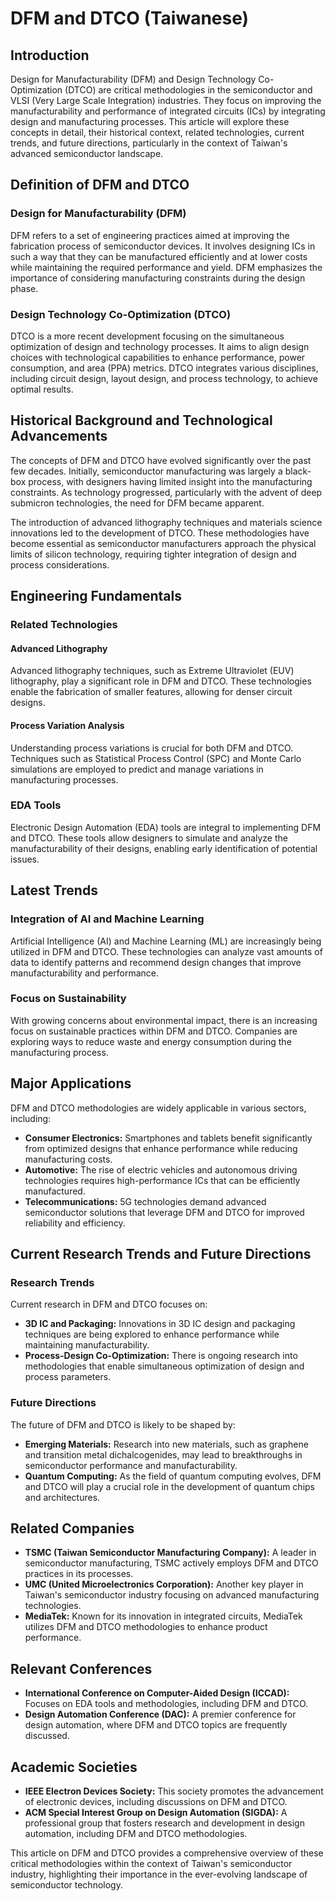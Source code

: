 # DFM and DTCO (Taiwanese)

## Introduction

Design for Manufacturability (DFM) and Design Technology Co-Optimization (DTCO) are critical methodologies in the semiconductor and VLSI (Very Large Scale Integration) industries. They focus on improving the manufacturability and performance of integrated circuits (ICs) by integrating design and manufacturing processes. This article will explore these concepts in detail, their historical context, related technologies, current trends, and future directions, particularly in the context of Taiwan's advanced semiconductor landscape.

## Definition of DFM and DTCO

### Design for Manufacturability (DFM)

DFM refers to a set of engineering practices aimed at improving the fabrication process of semiconductor devices. It involves designing ICs in such a way that they can be manufactured efficiently and at lower costs while maintaining the required performance and yield. DFM emphasizes the importance of considering manufacturing constraints during the design phase.

### Design Technology Co-Optimization (DTCO)

DTCO is a more recent development focusing on the simultaneous optimization of design and technology processes. It aims to align design choices with technological capabilities to enhance performance, power consumption, and area (PPA) metrics. DTCO integrates various disciplines, including circuit design, layout design, and process technology, to achieve optimal results.

## Historical Background and Technological Advancements

The concepts of DFM and DTCO have evolved significantly over the past few decades. Initially, semiconductor manufacturing was largely a black-box process, with designers having limited insight into the manufacturing constraints. As technology progressed, particularly with the advent of deep submicron technologies, the need for DFM became apparent. 

The introduction of advanced lithography techniques and materials science innovations led to the development of DTCO. These methodologies have become essential as semiconductor manufacturers approach the physical limits of silicon technology, requiring tighter integration of design and process considerations.

## Engineering Fundamentals

### Related Technologies

#### Advanced Lithography

Advanced lithography techniques, such as Extreme Ultraviolet (EUV) lithography, play a significant role in DFM and DTCO. These technologies enable the fabrication of smaller features, allowing for denser circuit designs.

#### Process Variation Analysis

Understanding process variations is crucial for both DFM and DTCO. Techniques such as Statistical Process Control (SPC) and Monte Carlo simulations are employed to predict and manage variations in manufacturing processes.

### EDA Tools

Electronic Design Automation (EDA) tools are integral to implementing DFM and DTCO. These tools allow designers to simulate and analyze the manufacturability of their designs, enabling early identification of potential issues.

## Latest Trends

### Integration of AI and Machine Learning

Artificial Intelligence (AI) and Machine Learning (ML) are increasingly being utilized in DFM and DTCO. These technologies can analyze vast amounts of data to identify patterns and recommend design changes that improve manufacturability and performance.

### Focus on Sustainability

With growing concerns about environmental impact, there is an increasing focus on sustainable practices within DFM and DTCO. Companies are exploring ways to reduce waste and energy consumption during the manufacturing process.

## Major Applications

DFM and DTCO methodologies are widely applicable in various sectors, including:

- **Consumer Electronics:** Smartphones and tablets benefit significantly from optimized designs that enhance performance while reducing manufacturing costs.
- **Automotive:** The rise of electric vehicles and autonomous driving technologies requires high-performance ICs that can be efficiently manufactured.
- **Telecommunications:** 5G technologies demand advanced semiconductor solutions that leverage DFM and DTCO for improved reliability and efficiency.

## Current Research Trends and Future Directions

### Research Trends

Current research in DFM and DTCO focuses on:

- **3D IC and Packaging:** Innovations in 3D IC design and packaging techniques are being explored to enhance performance while maintaining manufacturability.
- **Process-Design Co-Optimization:** There is ongoing research into methodologies that enable simultaneous optimization of design and process parameters.

### Future Directions

The future of DFM and DTCO is likely to be shaped by:

- **Emerging Materials:** Research into new materials, such as graphene and transition metal dichalcogenides, may lead to breakthroughs in semiconductor performance and manufacturability.
- **Quantum Computing:** As the field of quantum computing evolves, DFM and DTCO will play a crucial role in the development of quantum chips and architectures.

## Related Companies

- **TSMC (Taiwan Semiconductor Manufacturing Company):** A leader in semiconductor manufacturing, TSMC actively employs DFM and DTCO practices in its processes.
- **UMC (United Microelectronics Corporation):** Another key player in Taiwan's semiconductor industry focusing on advanced manufacturing technologies.
- **MediaTek:** Known for its innovation in integrated circuits, MediaTek utilizes DFM and DTCO methodologies to enhance product performance.

## Relevant Conferences

- **International Conference on Computer-Aided Design (ICCAD):** Focuses on EDA tools and methodologies, including DFM and DTCO.
- **Design Automation Conference (DAC):** A premier conference for design automation, where DFM and DTCO topics are frequently discussed.

## Academic Societies

- **IEEE Electron Devices Society:** This society promotes the advancement of electronic devices, including discussions on DFM and DTCO.
- **ACM Special Interest Group on Design Automation (SIGDA):** A professional group that fosters research and development in design automation, including DFM and DTCO methodologies.

This article on DFM and DTCO provides a comprehensive overview of these critical methodologies within the context of Taiwan's semiconductor industry, highlighting their importance in the ever-evolving landscape of semiconductor technology.